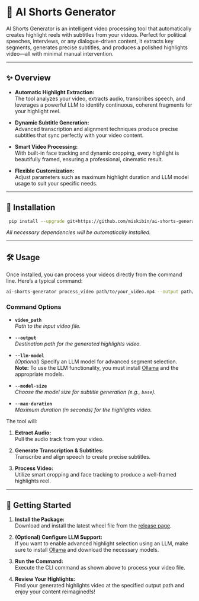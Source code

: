 # 🎥 AI Shorts Generator

AI Shorts Generator is an intelligent video processing tool that automatically creates highlight reels with subtitles from your videos. Perfect for political speeches, interviews, or any dialogue-driven content, it extracts key segments, generates precise subtitles, and produces a polished highlights video—all with minimal manual intervention.

---

## ✨ Overview

- **Automatic Highlight Extraction:**  
  The tool analyzes your video, extracts audio, transcribes speech, and leverages a powerful LLM to identify continuous, coherent fragments for your highlight reel.

- **Dynamic Subtitle Generation:**  
  Advanced transcription and alignment techniques produce precise subtitles that sync perfectly with your video content.

- **Smart Video Processing:**  
  With built-in face tracking and dynamic cropping, every highlight is beautifully framed, ensuring a professional, cinematic result.

- **Flexible Customization:**  
  Adjust parameters such as maximum highlight duration and LLM model usage to suit your specific needs.

---

## 🚀 Installation

```bash
 pip install --upgrade git+https://github.com/miskibin/ai-shorts-generator
```

*All necessary dependencies will be automatically installed.*

---

## 🛠️ Usage

Once installed, you can process your videos directly from the command line. Here’s a typical command:

```bash
ai-shorts-generator process_video path/to/your_video.mp4 --output path/to/output_highlights.mp4 --max-duration 60.0 --llm-model <model_name> --model-size base
```

### Command Options

- **`video_path`**  
  *Path to the input video file.*

- **`--output`**  
  *Destination path for the generated highlights video.*

- **`--llm-model`**  
  *(Optional)* Specify an LLM model for advanced segment selection.  
  **Note:** To use the LLM functionality, you must install [Ollama](https://ollama.ai/) and the appropriate models.

- **`--model-size`**  
  *Choose the model size for subtitle generation (e.g., `base`).*

- **`--max-duration`**  
  *Maximum duration (in seconds) for the highlights video.*

The tool will:

1. **Extract Audio:**  
   Pull the audio track from your video.

2. **Generate Transcription & Subtitles:**  
   Transcribe and align speech to create precise subtitles.

3. **Process Video:**  
   Utilize smart cropping and face tracking to produce a well-framed highlights reel.

---

## 📌 Getting Started

1. **Install the Package:**  
   Download and install the latest wheel file from the [release page](https://github.com/miskibin/ai-shorts-generator/releases/latest).

2. **(Optional) Configure LLM Support:**  
   If you want to enable advanced highlight selection using an LLM, make sure to install [Ollama](https://ollama.ai/) and download the necessary models.

3. **Run the Command:**  
   Execute the CLI command as shown above to process your video file.

4. **Review Your Highlights:**  
   Find your generated highlights video at the specified output path and enjoy your content reimagined!s!
